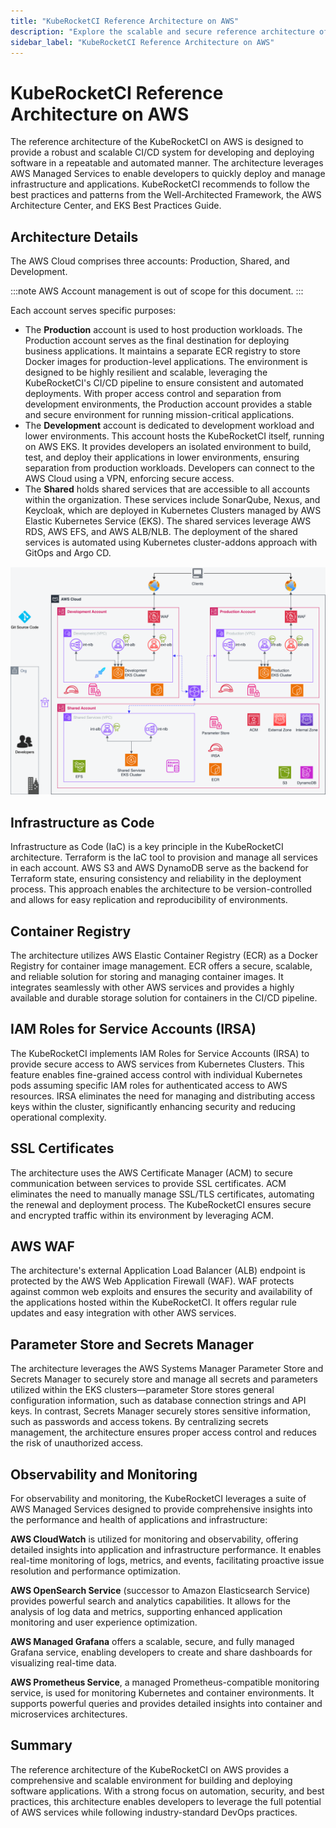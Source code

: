```yaml
---
title: "KubeRocketCI Reference Architecture on AWS"
description: "Explore the scalable and secure reference architecture of KubeRocketCI on AWS, utilizing AWS Managed Services for efficient CI/CD processes."
sidebar_label: "KubeRocketCI Reference Architecture on AWS"
---
```

<!-- markdownlint-disable MD025 -->

# KubeRocketCI Reference Architecture on AWS

<head>
  <link rel="canonical" href="https://docs.kuberocketci.io/docs/developer-guide/aws-reference-architecture/" />
</head>

The reference architecture of the KubeRocketCI on AWS is designed to provide a robust and scalable CI/CD system for developing and deploying software in a repeatable and automated manner. The architecture leverages AWS Managed Services to enable developers to quickly deploy and manage infrastructure and applications. KubeRocketCI recommends to follow the best practices and patterns from the Well-Architected Framework, the AWS Architecture Center, and EKS Best Practices Guide.

## Architecture Details

The AWS Cloud comprises three accounts: Production, Shared, and Development.

:::note
  AWS Account management is out of scope for this document.
:::

Each account serves specific purposes:

* The **Production** account is used to host production workloads. The Production account serves as the final destination for deploying business applications. It maintains a separate ECR registry to store Docker images for production-level applications. The environment is designed to be highly resilient and scalable, leveraging the KubeRocketCI's CI/CD pipeline to ensure consistent and automated deployments. With proper access control and separation from development environments, the Production account provides a stable and secure environment for running mission-critical applications.
* The **Development** account is dedicated to development workload and lower environments. This account hosts the KubeRocketCI itself, running on AWS EKS. It provides developers an isolated environment to build, test, and deploy their applications in lower environments, ensuring separation from production workloads. Developers can connect to the AWS Cloud using a VPN, enforcing secure access.
* The **Shared** holds shared services that are accessible to all accounts within the organization. These services include SonarQube, Nexus, and Keycloak, which are deployed in Kubernetes Clusters managed by AWS Elastic Kubernetes Service (EKS). The shared services leverage AWS RDS, AWS EFS, and AWS ALB/NLB. The deployment of the shared services is automated using Kubernetes cluster-addons approach with GitOps and Argo CD.

![KubeRocketCI Reference Architecture on AWS](../assets/developer-guide/architecture/aws-reference-architecture.png)

## Infrastructure as Code

Infrastructure as Code (IaC) is a key principle in the KubeRocketCI architecture. Terraform is the IaC tool to provision and manage all services in each account. AWS S3 and AWS DynamoDB serve as the backend for Terraform state, ensuring consistency and reliability in the deployment process. This approach enables the architecture to be version-controlled and allows for easy replication and reproducibility of environments.

## Container Registry

The architecture utilizes AWS Elastic Container Registry (ECR) as a Docker Registry for container image management. ECR offers a secure, scalable, and reliable solution for storing and managing container images. It integrates seamlessly with other AWS services and provides a highly available and durable storage solution for containers in the CI/CD pipeline.

## IAM Roles for Service Accounts (IRSA)

The KubeRocketCI implements IAM Roles for Service Accounts (IRSA) to provide secure access to AWS services from Kubernetes Clusters. This feature enables fine-grained access control with individual Kubernetes pods assuming specific IAM roles for authenticated access to AWS resources. IRSA eliminates the need for managing and distributing access keys within the cluster, significantly enhancing security and reducing operational complexity.

## SSL Certificates

The architecture uses the AWS Certificate Manager (ACM) to secure communication between services to provide SSL certificates. ACM eliminates the need to manually manage SSL/TLS certificates, automating the renewal and deployment process. The KubeRocketCI ensures secure and encrypted traffic within its environment by leveraging ACM.

## AWS WAF

The architecture's external Application Load Balancer (ALB) endpoint is protected by the AWS Web Application Firewall (WAF). WAF protects against common web exploits and ensures the security and availability of the applications hosted within the KubeRocketCI. It offers regular rule updates and easy integration with other AWS services.

## Parameter Store and Secrets Manager

The architecture leverages the AWS Systems Manager Parameter Store and Secrets Manager to securely store and manage all secrets and parameters utilized within the EKS clusters—parameter Store stores general configuration information, such as database connection strings and API keys. In contrast, Secrets Manager securely stores sensitive information, such as passwords and access tokens. By centralizing secrets management, the architecture ensures proper access control and reduces the risk of unauthorized access.

## Observability and Monitoring

For observability and monitoring, the KubeRocketCI leverages a suite of AWS Managed Services designed to provide comprehensive insights into the performance and health of applications and infrastructure:

**AWS CloudWatch** is utilized for monitoring and observability, offering detailed insights into application and infrastructure performance. It enables real-time monitoring of logs, metrics, and events, facilitating proactive issue resolution and performance optimization.

**AWS OpenSearch Service** (successor to Amazon Elasticsearch Service) provides powerful search and analytics capabilities. It allows for the analysis of log data and metrics, supporting enhanced application monitoring and user experience optimization.

**AWS Managed Grafana** offers a scalable, secure, and fully managed Grafana service, enabling developers to create and share dashboards for visualizing real-time data.

**AWS Prometheus Service**, a managed Prometheus-compatible monitoring service, is used for monitoring Kubernetes and container environments. It supports powerful queries and provides detailed insights into container and microservices architectures.

## Summary

The reference architecture of the KubeRocketCI on AWS provides a comprehensive and scalable environment for building and deploying software applications. With a strong focus on automation, security, and best practices, this architecture enables developers to leverage the full potential of AWS services while following industry-standard DevOps practices.
